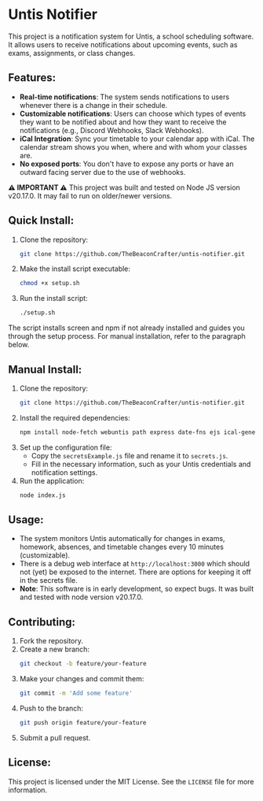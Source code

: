 # Untis Notifier

This project is a notification system for Untis, a school scheduling software. It allows users to receive notifications about upcoming events, such as exams, assignments, or class changes.

## Features:
- **Real-time notifications**: The system sends notifications to users whenever there is a change in their schedule.
- **Customizable notifications**: Users can choose which types of events they want to be notified about and how they want to receive the notifications (e.g., Discord Webhooks, Slack Webhooks).
- **iCal Integration**: Sync your timetable to your calendar app with iCal. The calendar stream shows you when, where and with whom your classes are.
- **No exposed ports**: You don't have to expose any ports or have an outward facing server due to the use of webhooks.

**⚠️ IMPORTANT ⚠️** This project was built and tested on Node JS version v20.17.0. It may fail to run on older/newer versions.

## Quick Install:
1. Clone the repository:
   ```bash
   git clone https://github.com/TheBeaconCrafter/untis-notifier.git
   ```
2. Make the install script executable:
   ```bash
   chmod +x setup.sh
   ```
3. Run the install script:
   ```bash
   ./setup.sh
   ```
The script installs screen and npm if not already installed and guides you through the setup process. For manual installation, refer to the paragraph below.

## Manual Install:
1. Clone the repository:
   ```bash
   git clone https://github.com/TheBeaconCrafter/untis-notifier.git
   ```
2. Install the required dependencies:
   ```bash
   npm install node-fetch webuntis path express date-fns ejs ical-generator readline
   ```
3. Set up the configuration file: 
   - Copy the `secretsExample.js` file and rename it to `secrets.js`.
   - Fill in the necessary information, such as your Untis credentials and notification settings.
4. Run the application:
   ```bash
   node index.js
   ```

## Usage:
- The system monitors Untis automatically for changes in exams, homework, absences, and timetable changes every 10 minutes (customizable).
- There is a debug web interface at `http://localhost:3000` which should not (yet) be exposed to the internet. There are options for keeping it off in the secrets file.
- **Note**: This software is in early development, so expect bugs. It was built and tested with node version v20.17.0.

## Contributing:
1. Fork the repository.
2. Create a new branch:
   ```bash
   git checkout -b feature/your-feature
   ```
3. Make your changes and commit them:
   ```bash
   git commit -m 'Add some feature'
   ```
4. Push to the branch:
   ```bash
   git push origin feature/your-feature
   ```
5. Submit a pull request.

## License:
This project is licensed under the MIT License. See the `LICENSE` file for more information.
